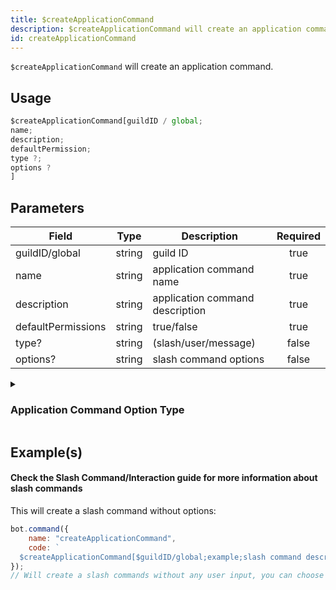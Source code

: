 ```yaml
---
title: $createApplicationCommand
description: $createApplicationCommand will create an application command.
id: createApplicationCommand
---
```


`$createApplicationCommand` will create an application command.

## Usage

```js
$createApplicationCommand[guildID / global;
name;
description;
defaultPermission;
type ?;
options ?
]
```

## Parameters

| Field              | Type   | Description                     | Required |
|--------------------|--------|---------------------------------|:--------:|
| guildID/global     | string | guild ID                        |   true   |
| name               | string | application command name        |   true   |
| description        | string | application command description |   true   |
| defaultPermissions | string | true/false                      |   true   |
| type?              | string | (slash/user/message)            |  false   |
| options?           | string | slash command options           |  false   |

<details>
  <summary><h3> Application Command Option Type </h3></summary>

| NAME              | ID  | NOTE                                                                                         |
|-------------------|-----|----------------------------------------------------------------------------------------------|
| SUB_COMMAND       | 1   |                                                                                              |
| SUB_COMMAND_GROUP | 2   |                                                                                              |
| STRING            | 3   |                                                                                              |
| INTEGER           | 4   | Any Integer between -2^53 and 2^53                                                           |
| BOOLEAN           | 5   |                                                                                              |
| USER              | 6   |                                                                                              |
| CHANNEL           | 7   | Includes all channel types + categories                                                      |
| ROLE              | 8   |                                                                                              |
| MENTIONABLE       | 9   | Includes users and roles                                                                     |
| NUMBER            | 10  | Any double between -2^53 and 2^53                                                            |
| ATTACHMENT        | 11  | [attachment](https://discord.com/developers/docs/resources/channel#attachment-object) object |

#### You can find more information in the [official documentation of Discord's API](https://discord.com/developers/docs/interactions/application-commands#application-command-object-application-command-option-type).

</details>

## Example(s)

#### Check the Slash Command/Interaction guide for more information about slash commands

This will create a slash command without options:

```js
bot.command({
    name: "createApplicationCommand",
    code: `
  $createApplicationCommand[$guildID/global;example;slash command description!;true;slash]`
});
// Will create a slash commands without any user input, you can choose between global/$guildID to create a command globally or only for a specific guild.
```

